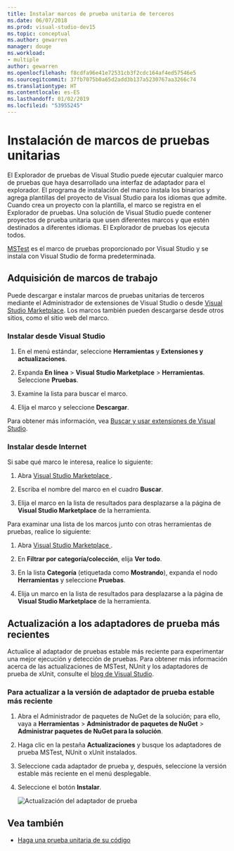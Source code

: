 ```yaml
---
title: Instalar marcos de prueba unitaria de terceros
ms.date: 06/07/2018
ms.prod: visual-studio-dev15
ms.topic: conceptual
ms.author: gewarren
manager: douge
ms.workload:
- multiple
author: gewarren
ms.openlocfilehash: f8cdfa96e41e72531cb3f2cdc164af4ed57546e5
ms.sourcegitcommit: 37fb7075b0a65d2add3b137a5230767aa3266c74
ms.translationtype: HT
ms.contentlocale: es-ES
ms.lasthandoff: 01/02/2019
ms.locfileid: "53955245"
---
```

# <a name="install-unit-test-frameworks"></a>Instalación de marcos de pruebas unitarias

El Explorador de pruebas de Visual Studio puede ejecutar cualquier marco de pruebas que haya desarrollado una interfaz de adaptador para el explorador. El programa de instalación del marco instala los binarios y agrega plantillas del proyecto de Visual Studio para los idiomas que admite. Cuando crea un proyecto con la plantilla, el marco se registra en el Explorador de pruebas. Una solución de Visual Studio puede contener proyectos de prueba unitaria que usen diferentes marcos y que estén destinados a diferentes idiomas. El Explorador de pruebas los ejecuta todos.

[MSTest](getting-started-with-unit-testing.md) es el marco de pruebas proporcionado por Visual Studio y se instala con Visual Studio de forma predeterminada.

## <a name="acquire-frameworks"></a>Adquisición de marcos de trabajo

Puede descargar e instalar marcos de pruebas unitarias de terceros mediante el Administrador de extensiones de Visual Studio o desde [Visual Studio Marketplace](https://marketplace.visualstudio.com/vs). Los marcos también pueden descargarse desde otros sitios, como el sitio web del marco.

### <a name="install-from-visual-studio"></a>Instalar desde Visual Studio

1. En el menú estándar, seleccione **Herramientas** y **Extensiones y actualizaciones**.

2. Expanda **En línea** > **Visual Studio Marketplace** > **Herramientas**. Seleccione **Pruebas**.

3. Examine la lista para buscar el marco.

4. Elija el marco y seleccione **Descargar**.

Para obtener más información, vea [Buscar y usar extensiones de Visual Studio](../ide/finding-and-using-visual-studio-extensions.md).

### <a name="install-from-the-web"></a>Instalar desde Internet

Si sabe qué marco le interesa, realice lo siguiente:

1. Abra [Visual Studio Marketplace ](https://marketplace.visualstudio.com/vs).

2. Escriba el nombre del marco en el cuadro **Buscar**.

3. Elija el marco en la lista de resultados para desplazarse a la página de **Visual Studio Marketplace** de la herramienta.

Para examinar una lista de los marcos junto con otras herramientas de pruebas, realice lo siguiente:

1. Abra [Visual Studio Marketplace ](https://marketplace.visualstudio.com/vs).

2. En **Filtrar por categoría/colección**, elija **Ver todo**.

3. En la lista **Categoría** (etiquetada como **Mostrando**), expanda el nodo **Herramientas** y seleccione **Pruebas**.

4. Elija un marco en la lista de resultados para desplazarse a la página de **Visual Studio Marketplace** de la herramienta.

## <a name="update-to-the-latest-test-adapters"></a>Actualización a los adaptadores de prueba más recientes

Actualice al adaptador de pruebas estable más reciente para experimentar una mejor ejecución y detección de pruebas. Para obtener más información acerca de las actualizaciones de MSTest, NUnit y los adaptadores de prueba de xUnit, consulte el [blog de Visual Studio](https://blogs.msdn.microsoft.com/visualstudio/2017/11/16/test-experience-improvements/).

### <a name="to-update-to-the-latest-stable-test-adapter-version"></a>Para actualizar a la versión de adaptador de prueba estable más reciente

1. Abra el Administrador de paquetes de NuGet de la solución; para ello, vaya a **Herramientas** > **Administrador de paquetes de NuGet** > **Administrar paquetes de NuGet para la solución**.

2. Haga clic en la pestaña **Actualizaciones** y busque los adaptadores de prueba MSTest, NUnit o xUnit instalados.

3. Seleccione cada adaptador de prueba y, después, seleccione la versión estable más reciente en el menú desplegable.

4. Seleccione el botón **Instalar**.

   ![Actualización del adaptador de prueba](media/install-adapter-upgrade.png)

## <a name="see-also"></a>Vea también

- [Haga una prueba unitaria de su código](../test/unit-test-your-code.md)

